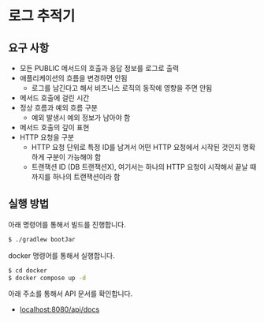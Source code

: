# 로그 추적기

## 요구 사항
* 모든 PUBLIC 메서드의 호출과 응답 정보를 로그로 출력 
* 애플리케이션의 흐름을 변경하면 안됨
  * 로그를 남긴다고 해서 비즈니스 로직의 동작에 영향을 주면 안됨 
* 메서드 호출에 걸린 시간
* 정상 흐름과 예외 흐름 구분
  * 예외 발생시 예외 정보가 남아야 함
* 메서드 호출의 깊이 표현 
* HTTP 요청을 구분
  * HTTP 요청 단위로 특정 ID를 남겨서 어떤 HTTP 요청에서 시작된 것인지 명확하게 구분이 가능해야 함
  * 트랜잭션 ID (DB 트랜잭션X), 여기서는 하나의 HTTP 요청이 시작해서 끝날 때 까지를 하나의 트랜잭션이라 함

## 실행 방법
아래 명령어를 통해서 빌드를 진행합니다.
```bash
$ ./gradlew bootJar
```

docker 명령어를 통해서 실행합니다.
```bash
$ cd docker
$ docker compose up -d
```

아래 주소를 통해서 API 문서를 확인합니다.
* [localhost:8080/api/docs]()
